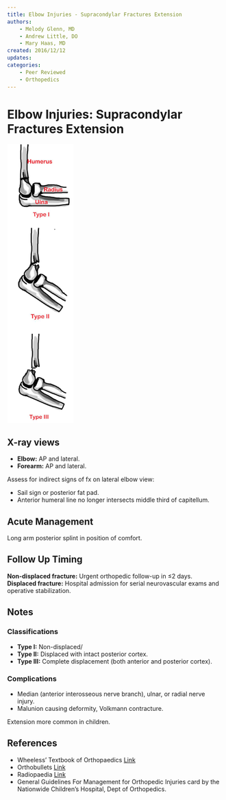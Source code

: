 ```yaml
---
title: Elbow Injuries - Supracondylar Fractures Extension
authors:
    - Melody Glenn, MD
    - Andrew Little, DO
    - Mary Haas, MD
created: 2016/12/12
updates:
categories:
    - Peer Reviewed
    - Orthopedics
---
```


# Elbow Injuries: Supracondylar Fractures Extension

![Type 1 through 3 supracondylar extension fractures](image-1.png)

## X-ray views

- **Elbow:** AP and lateral.
- **Forearm:** AP and lateral.

Assess for indirect signs of fx on lateral elbow view:
- Sail sign or posterior fat pad.
- Anterior humeral line no longer intersects middle third of capitellum.

## Acute Management

Long arm posterior splint in position of comfort.

## Follow Up Timing

**Non-displaced fracture:** Urgent orthopedic follow-up in &le;2 days.
**Displaced fracture:** Hospital admission for serial neurovascular exams and operative stabilization.

## Notes

### Classifications

- **Type I:** Non-displaced/
- **Type II:** Displaced with intact posterior cortex.
- **Type III:** Complete displacement (both anterior and posterior cortex).

### Complications

- Median (anterior interosseous nerve branch), ulnar, or radial nerve injury.
- Malunion causing deformity, Volkmann contracture.

Extension more common in children.

## References

- Wheeless’ Textbook of Orthopaedics  [Link](http://Wheelessonline.com)
- Orthobullets  [Link](http://OrthoBullets.com)
- Radiopaedia  [Link](http://Radiopaedia.org)
- General Guidelines For Management for Orthopedic Injuries card by the Nationwide Children’s Hospital, Dept of Orthopedics.
